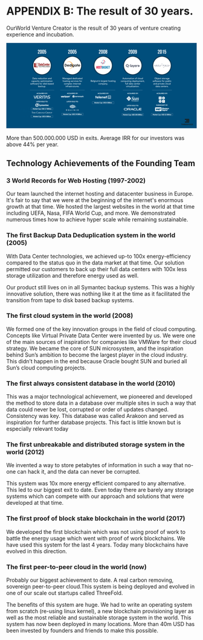 # **APPENDIX B: The result of 30 years.**

OurWorld Venture Creator is the result of 30 years of venture creating experience and incubation.

![alt_text](img/exits.png)

More than 500.000.000 USD in exits. Average IRR for our investors was above 44% per year.

## **Technology Achievements of the Founding Team**

### **3 World Records for Web Hosting (1997-2002)**

Our team launched the internet hosting and datacenter business in Europe. It's fair to say that we were at the beginning of the internet's enormous growth at that time. We hosted the largest websites in the world at that time including UEFA, Nasa, FIFA World Cup, and more. We demonstrated numerous times how to achieve hyper scale while remaining  sustainable.

### **The first Backup Data Deduplication system in the world (2005)**

With Data Center technologies, we achieved up-to 100x energy-efficiency compared to the status quo in the data market at that time. Our solution permitted our customers to back up their full data centers with 100x less storage utilization and therefore energy used as well. 

Our product still lives on in all Symantec backup systems. This was a highly innovative solution, there was nothing like it at the time as it facilitated the  transition from tape to disk based backup systems.

### **The first cloud system in the world (2008)**

We formed one of the key innovation groups in the field of cloud computing. Concepts like Virtual Private Data Center were invented by us. We were one of the main sources of inspiration for companies like VMWare for their cloud strategy. We became the core of SUN microsystem, and the inspiration behind Sun’s ambition to become the largest player in the cloud industry. This didn’t happen in the end because Oracle bought SUN and buried all Sun’s cloud computing projects.

### **The first always consistent database in the world (2010)**

This was a major technological achievement, we pioneered and developed the method to store data in a database over multiple sites in such a way that data could never be lost, corrupted or order of updates changed. Consistency was key. This database was called Arakoon and served as inspiration for further database projects. This fact is little known but is especially relevant today

### **The first unbreakable and distributed storage system in the world (2012)**

We invented a way to store petabytes of information in such a way that no-one can hack it, and the data can never be corrupted.

This system was 10x more energy efficient compared to any alternative. This led to our biggest exit to date. Even today there are barely any storage systems which can compete with our approach and solutions that were developed at that time.

### **The first proof of block stake blockchain in the world (2017)**

We developed the first blockchain which was not using proof of work to battle the energy usage which went with proof of work blockchains. We have used this system for the last 4  years. Today many blockchains have evolved in this direction.

### **The first peer-to-peer cloud in the world (now)**

Probably our biggest achievement to date. A real carbon removing, sovereign peer-to-peer cloud.This system is being deployed and evolved in one of our scale out startups called ThreeFold.

The benefits of this system are huge. We had to write an operating system from scratch (re-using linux kernel), a new blockchain provisioning layer as well as the most reliable and sustainable storage system in the world. This system has now been deployed in many locations. More than 40m USD has been invested by founders and friends to make this possible.